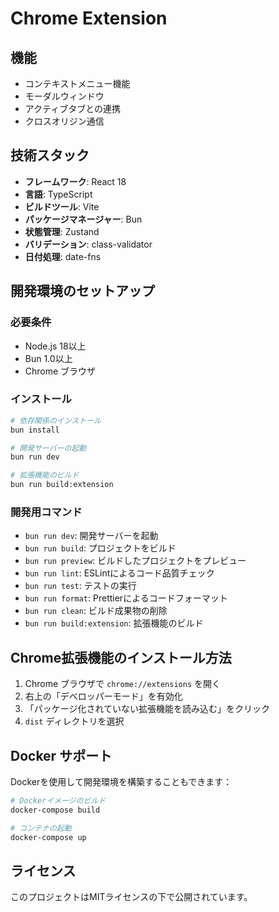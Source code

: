 # Chrome Extension

## 機能

- コンテキストメニュー機能
- モーダルウィンドウ
- アクティブタブとの連携
- クロスオリジン通信

## 技術スタック

- **フレームワーク**: React 18
- **言語**: TypeScript
- **ビルドツール**: Vite
- **パッケージマネージャー**: Bun
- **状態管理**: Zustand
- **バリデーション**: class-validator
- **日付処理**: date-fns

## 開発環境のセットアップ

### 必要条件

- Node.js 18以上
- Bun 1.0以上
- Chrome ブラウザ

### インストール

```bash
# 依存関係のインストール
bun install

# 開発サーバーの起動
bun run dev

# 拡張機能のビルド
bun run build:extension
```

### 開発用コマンド

- `bun run dev`: 開発サーバーを起動
- `bun run build`: プロジェクトをビルド
- `bun run preview`: ビルドしたプロジェクトをプレビュー
- `bun run lint`: ESLintによるコード品質チェック
- `bun run test`: テストの実行
- `bun run format`: Prettierによるコードフォーマット
- `bun run clean`: ビルド成果物の削除
- `bun run build:extension`: 拡張機能のビルド

## Chrome拡張機能のインストール方法

1. Chrome ブラウザで `chrome://extensions` を開く
2. 右上の「デベロッパーモード」を有効化
3. 「パッケージ化されていない拡張機能を読み込む」をクリック
4. `dist` ディレクトリを選択

## Docker サポート

Dockerを使用して開発環境を構築することもできます：

```bash
# Dockerイメージのビルド
docker-compose build

# コンテナの起動
docker-compose up
```

## ライセンス

このプロジェクトはMITライセンスの下で公開されています。
